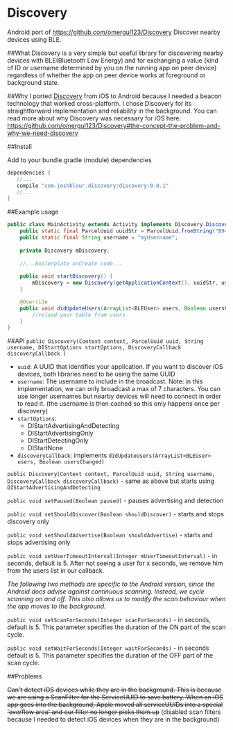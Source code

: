 # Discovery
Android port of https://github.com/omergul123/Discovery
Discover nearby devices using BLE.

##What
Discovery is a very simple but useful library for discovering nearby devices with BLE(Bluetooth Low Energy) and for exchanging a value (kind of ID or username determined by you on the running app on peer device) regardless of whether the app on peer device works at foreground or background state.

##Why
I ported [Discovery](https://github.com/omergul123/Discovery) from iOS to Android because I needed a beacon technology that worked cross-platform. I chose Discovery for its straightforward implementation and reliability in the background. You can read more about why Discovery was necessary for iOS here: https://github.com/omergul123/Discovery#the-concept-the-problem-and-why-we-need-discovery

##Install

Add to your bundle.gradle (module) dependencies

````java
dependencies {
   //...
   compile "com.joshblour.discovery:discovery:0.0.1"
   //...
}
````
##Example usage

````java
public class MainActivity extends Activity implements Discovery.DiscoveryCallback {
    public static final ParcelUuid uuidStr = ParcelUuid.fromString("B9407F30-F5F8-466E-AFF9-25556B57FE99");
    public static final String username = "myUsername";
    
    private Discovery mDiscovery;
    
    //...boilerplate onCreate code...
    
    public void startDiscovery() {
        mDiscovery = new Discovery(getApplicationContext(), uuidStr, username, this);
    }

    @Override
    public void didUpdateUsers(ArrayList<BLEUser> users, Boolean usersChanged) {
        //reload your table from users
    }
}
````

##API
`public Discovery(Context context, ParcelUuid uuid, String username, DIStartOptions startOptions, DiscoveryCallback discoveryCallback )`
  - `uuid`: A UUID that identifies your application. If you want to discover iOS devices, both libraries need to be using the same UUID
  - `username`: The username to include in the broadcast. Note: in this implementation, we can only broadcast a max of 7 characters. You can use longer usernames but nearby devices will need to connect in order to read it. (the username is then cached so this only happens once per discovery)
  - `startOptions`:
     - DIStartAdvertisingAndDetecting
     - DIStartAdvertisingOnly
     - DIStartDetectingOnly
     - DIStartNone
  - `discoveryCallback`: implements `didUpdateUsers(ArrayList<BLEUser> users, Boolean usersChanged)`

`public Discovery(Context context, ParcelUuid uuid, String username, DiscoveryCallback discoveryCallback)` - same as above but starts using `DIStartAdvertisingAndDetecting`

`public void setPaused(Boolean paused)` - pauses advertising and detection

`public void setShouldDiscover(Boolean shouldDiscover)` - starts and stops discovery only

`public void setShouldAdvertise(Boolean shouldAdvertise)` - starts and stops advertising only

`public void setUserTimeoutInterval(Integer mUserTimeoutInterval)` - in seconds, default is 5. After not seeing a user for x seconds, we remove him from the users list in our callback.
  
  
*The following two methods are specific to the Android version, since the Android docs advise against continuous scanning. Instead, we cycle scanning on and off. This also allows us to modify the scan behaviour when the app moves to the background.*

`public void setScanForSeconds(Integer scanForSeconds)` - in seconds, default is 5. This parameter specifies the duration of the ON part of the scan cycle.
    
`public void setWaitForSeconds(Integer waitForSeconds)` - in seconds default is 5. This parameter specifies the duration of the OFF part of the scan cycle.

##Problems

~~Can't detect iOS devices while they are in the background. This is because we are using a ScanFilter for the ServiceUUID to save battery. When an iOS app goes into the background, Apple moved all serviceUUIDs into a special 'overflow area' and our filter no longer picks them up~~ (disabled scan filters because I needed to detect iOS devices when they are in the background)
